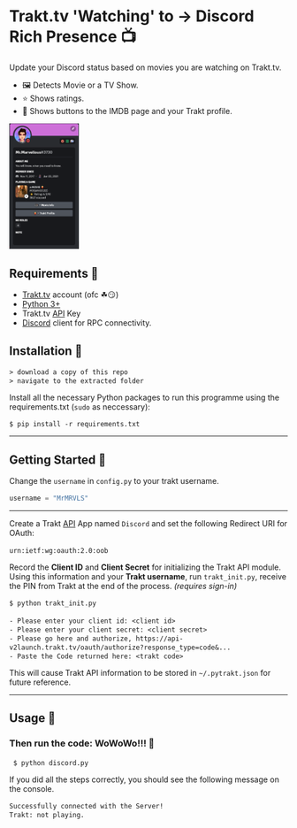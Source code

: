 # Trakt.tv 'Watching' to → Discord Rich Presence 📺
Update your Discord status based on movies you are watching on Trakt.tv.

- 🖼 Detects Movie or a TV Show.
- ⭐ Shows ratings.
- 📌 Shows buttons to the IMDB page and your Trakt profile.

<p align="left"> <img src="assets/rpc.png" height="25%" width="25%" alt="MrMRVLS" /> </p>

## Requirements 🧰
- [Trakt.tv](https://trakt.tv/) account (ofc ☘😏)
- [Python 3+](https://www.python.org/)
- Trakt.tv [API](https://trakt.tv/oauth/applications) Key
- [Discord](https://discord.com/) client for RPC connectivity. 

## Installation 🐍

```
> download a copy of this repo
> navigate to the extracted folder
```

Install all the necessary Python packages to run this programme using the requirements.txt (`sudo` as neccessary):

```
$ pip install -r requirements.txt
```

---

## Getting Started 🥣
Change the `username` in `config.py` to your trakt username. 

```py
username = "MrMRVLS"
```
---

Create a Trakt [API](https://trakt.tv/oauth/applications) App named `Discord` and set the following Redirect URI for OAuth:

```urn:ietf:wg:oauth:2.0:oob```

Record the **Client ID** and **Client Secret** for initializing the Trakt API module. Using this information and your **Trakt username**, run `trakt_init.py`, receive the PIN from Trakt at the end of the process. _(requires sign-in)_

```
$ python trakt_init.py

- Please enter your client id: <client id>
- Please enter your client secret: <client secret>
- Please go here and authorize, https://api-v2launch.trakt.tv/oauth/authorize?response_type=code&...
- Paste the Code returned here: <trakt code>
```

This will cause Trakt API information to be stored in `~/.pytrakt.json` for future reference.

---
## Usage 🍕
### Then run the code: WoWoWo!!! 🍻
```
 $ python discord.py
```
If you did all the steps correctly, you should see the following message on the console.

````
Successfully connected with the Server!
Trakt: not playing.
````